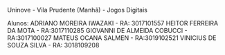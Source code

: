 Uninove - Vila Prudente (Manhã) - Jogos Digitais 

Alunos: 
ADRIANO MOREIRA IWAZAKI - RA: 3017101557 
HEITOR FERREIRA DA MOTA - RA:3017110285 
GIOVANNI DE ALMEIDA COBUCCI - RA:3017100027 
MATEUS OCANA SALMEN - RA:3019102521 
VINICIUS DE SOUZA SILVA - RA: 3018109208 
